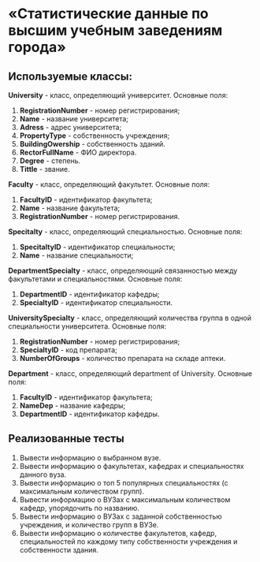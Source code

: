 #  «Статистические данные по высшим учебным заведениям города»

## Используемые классы:
<b>University</b> - класс, определяющий университет.
Основные поля:
1) <b>RegistrationNumber</b> - номер регистрирования;
2) <b>Name</b> - название университета;
3) <b>Adress</b> - адрес университета;
4) <b>PropertyType</b> - собственность учреждения;
5) <b>BuildingOwership</b> - собственность зданий.
6) <b>RectorFullName</b> - ФИО директора.
7) <b>Degree</b> - степень.
8) <b>Tittle</b> - звание.

<b>Faculty</b> - класс, определяющий факультет.
Основные поля:
1) <b>FacultyID</b> - идентификатор факультета;
2) <b>Name</b> - название факультета;
3) <b>RegistrationNumber</b> - номер регистрирования.

<b>Specitalty</b> - класс, определяющий специальностью.
Основные поля:
1) <b>SpecitaltyID</b> - идентификатор специальности;
2) <b>Name</b> - название специальности;


<b>DepartmentSpecialty</b> - класс, определяющий связанностью между факультетами и специальностями.
Основные поля:
1) <b>DepartmentID</b> - идентификатор кафедры;
2) <b>SpecialtyID</b> - идентификатор специальности.

<b>UniversitySpecialty</b> - класс, определяющий количества группа в одной специальности университета.
Основные поля:
1) <b>RegistrationNumber</b> - номер регистрирования;
2) <b>SpecialtyID</b> - код препарата;
3) <b>NumberOfGroups</b> - количество препарата на складе аптеки.

<b>Department</b> - класс, определяющий department of University.
Основные поля:
1) <b>FacultyID</b> - идентификатор факультета;
2) <b>NameDep</b> - название кафедры;
3) <b>DepartmentID</b> - идентификатор кафедры.

## Реализованные тесты
1) Вывести информацию о выбранном вузе.
2) Вывести информацию о факультетах, кафедрах и специальностях данного вуза.
3) Вывести информацию о топ 5 популярных специальностях (с максимальным количеством групп).
4) Вывести информацию о ВУЗах с максимальным количеством кафедр, упорядочить по названию.
5) Вывести информацию о ВУЗах с заданной собственностью учреждения, и количество групп в ВУЗе. 
6) Вывести информацию о количестве факультетов, кафедр, специальностей по каждому типу собственности учреждения и собственности здания.
